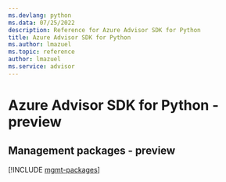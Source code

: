 ```yaml
---
ms.devlang: python
ms.data: 07/25/2022
description: Reference for Azure Advisor SDK for Python
title: Azure Advisor SDK for Python
ms.author: lmazuel
ms.topic: reference
author: lmazuel
ms.service: advisor
---
```

# Azure Advisor SDK for Python - preview

## Management packages - preview
[!INCLUDE [mgmt-packages](advisor-mgmt-index.md)]